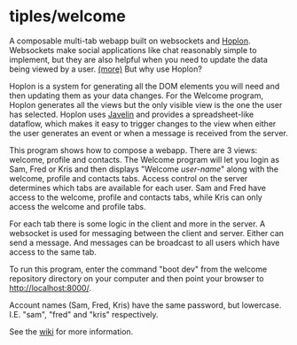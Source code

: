 # tiples/welcome
A composable multi-tab webapp built on websockets and [Hoplon](https://github.com/hoplon/hoplon#readme).
Websockets make social applications like chat reasonably simple to implement, but they are also helpful
when you need to update the data being viewed by a user. 
[(more)](http://www.infoworld.com/article/2609720/application-development/9-killer-uses-for-websockets.html)
But why use Hoplon?

Hoplon is a system for generating all the DOM elements you will need and then updating them as your data changes.
For the Welcome program, Hoplon generates all the views but the only visible view is the one the user has selected.
Hoplon uses [Javelin](https://github.com/hoplon/javelin) and provides a spreadsheet-like dataflow, which 
makes it easy to trigger changes to the view when either the user generates an event or when a message is
received from the server.

This program shows how to compose a webapp. There are 3 views: welcome, profile and contacts.
The Welcome program will let you login as Sam, Fred or Kris and then displays "Welcome *user-name*"
along with the welcome, profile and contacts tabs.
Access control on the server determines which tabs are available for each user.
Sam and Fred have access to the welcome, profile and contacts tabs, while Kris can only access
the welcome and profile tabs.

For each tab there is some logic in the client and more in the server. A websocket is used for messaging
between the client and server. Either can send a message. And messages can be broadcast to all users
which have access to the same tab.

To run this program, enter the command "boot dev" from the welcome repository directory on your computer
and then point your browser to [http://localhost:8000/](http://localhost:8000/).

Account names (Sam, Fred, Kris) have the same password, 
but lowercase. I.E. "sam", "fred" and "kris" respectively.

See the [wiki](https://github.com/tiples/welcome/wiki) for more information.
